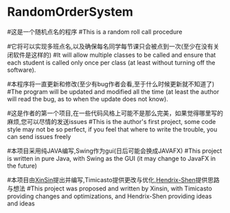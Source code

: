 # RandomOrderSystem
#这是一个随机点名的程序 
#This is a random roll call procedure


#它将可以实现多班点名,以及确保每名同学每节课只会被点到一次(至少在没有关闭软件是这样的)
#It will allow multiple classes to be called and ensure that each student is called only once per class (at least without turning off the software).


#本程序将一直更新和修改(至少有bug作者会看,至于什么时候更新就不知道了)
#The program will be updated and modified all the time (at least the author will read the bug, as to when the update does not know).


#这是作者的第一个项目,在一些代码风格上可能不是那么完美，如果觉得哪里写的麻烦,您可以尽情的发送issues
#This is the author's first project, some code style may not be so perfect, if you feel that where to write the trouble, you can send issues freely


#本项目采用纯JAVA编写,Swing作为gui(日后可能会换成JAVAFX)
#This project is written in pure Java, with Swing as the GUI (it may change to JavaFX in the future)


#本项目由[XinSin](https://github.com/XinSin-top)提出并编写,Timicasto提供更改与优化,[Hendrix-Shen](https://github.com/Hendrix-Shen)提供思路与想法
#This project was proposed and written by Xinsin, with Timicasto providing changes and optimizations, and Hendrix-Shen providing ideas and ideas

